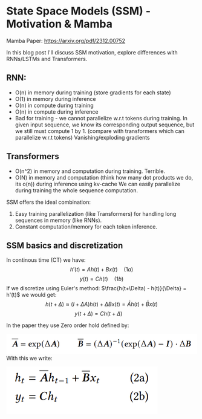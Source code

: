 # State Space Models (SSM) - Motivation & Mamba

Mamba Paper: https://arxiv.org/pdf/2312.00752

In this blog post I'll discuss SSM motivation, explore differences with RNNs/LSTMs and Transformers.

## RNN:
* O(n) in memory during training (store gradients for each state)
* O(1) in memory during inference
* O(n) in compute during training
* O(n) in compute during inference
* Bad for training - we cannot parallelize w.r.t tokens during training. In given input sequence, we know its corresponding output sequence, but we still must compute 1 by 1. (compare with transformers which can parallelize w.r.t tokens)
Vanishing/exploding gradients

## Transformers
* O(n^2) in memory and computation during training. Terrible. 
* O(N) in memory and computation (think how many dot products we do, its o(n)) during inference using kv-cache 
We can easily parallelize during training the whole sequence computation.

SSM offers the ideal combination:
1) Easy training parallelization (like Transformers) for handling long sequences in memory (like RNNs).
2) Constant computation/memory for each token inference.

## SSM basics and discretization
In continous time (CT) we have:
$$h'(t) = Ah(t) + Bx(t) \quad (1a)$$
$$y(t) = Ch(t) \quad (1b)$$
If we discretize using Euler's method: $\frac{h(t+\Delta) - h(t)}{\Delta} = h'(t)$  we would get:
$$h(t+\Delta) \approx (I+\Delta A)h(t) + \Delta Bx(t) = \bar Ah(t) + \bar Bx(t)$$
$$y(t+\Delta) = Ch(t+\Delta) \quad$$

In the paper they use Zero order hold defined by:

![Alt text](image.png)
With this we write:

![Alt text](image-1.png)




